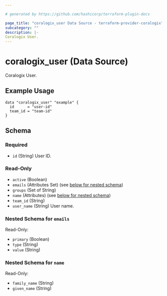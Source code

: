 ```yaml
---

# generated by https://github.com/hashicorp/terraform-plugin-docs

page_title: "coralogix_user Data Source - terraform-provider-coralogix"
subcategory: ""
description: |-
Coralogix User.
---
```


# coralogix_user (Data Source)

Coralogix User.

## Example Usage

```hcl
data "coralogix_user" "example" {
  id      = "user-id"
  team_id = "team-id"
}
```

<!-- schema generated by tfplugindocs -->

## Schema

### Required

- `id` (String) User ID.

### Read-Only

- `active` (Boolean)
- `emails` (Attributes Set) (see [below for nested schema](#nestedatt--emails))
- `groups` (Set of String)
- `name` (Attributes) (see [below for nested schema](#nestedatt--name))
- `team_id` (String)
- `user_name` (String) User name.

<a id="nestedatt--emails"></a>

### Nested Schema for `emails`

Read-Only:

- `primary` (Boolean)
- `type` (String)
- `value` (String)

<a id="nestedatt--name"></a>

### Nested Schema for `name`

Read-Only:

- `family_name` (String)
- `given_name` (String)
